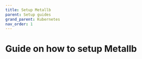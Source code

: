 ```yaml
---
title: Setup Metallb
parent: Setup guides
grand_parent: Kubernetes
nav_order: 1
---
```



# Guide on how to setup Metallb